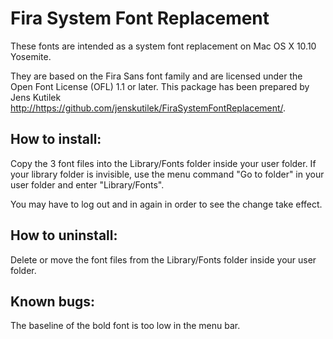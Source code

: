 Fira System Font Replacement
============================

These fonts are intended as a system font replacement on Mac OS X 10.10 Yosemite.

They are based on the Fira Sans font family and are licensed under the Open Font License (OFL) 1.1 or later. This package has been prepared by Jens Kutilek <http://https://github.com/jenskutilek/FiraSystemFontReplacement/>.

How to install:
---------------

Copy the 3 font files into the Library/Fonts folder inside your user folder. If your library folder is invisible, use the menu command "Go to folder" in your user folder and enter "Library/Fonts".

You may have to log out and in again in order to see the change take effect.

How to uninstall:
-----------------

Delete or move the font files from the Library/Fonts folder inside your user folder.


Known bugs:
-----------

The baseline of the bold font is too low in the menu bar.
